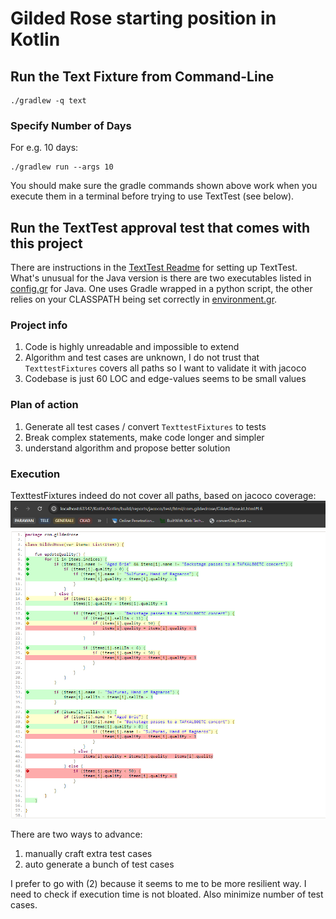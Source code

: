 # Gilded Rose starting position in Kotlin

## Run the Text Fixture from Command-Line

```
./gradlew -q text
```

### Specify Number of Days

For e.g. 10 days:

```
./gradlew run --args 10
```

You should make sure the gradle commands shown above work when you execute them in a terminal before trying to use TextTest (see below).


## Run the TextTest approval test that comes with this project

There are instructions in the [TextTest Readme](../texttests/README.md) for setting up TextTest. What's unusual for the Java version is there are two executables listed in [config.gr](../texttests/config.gr) for Java. One uses Gradle wrapped in a python script, the other relies on your CLASSPATH being set correctly in [environment.gr](../texttests/environment.gr).


### Project info
1. Code is highly unreadable and impossible to extend
2. Algorithm and test cases are unknown, I do not trust that `TexttestFixtures` covers all paths so I want to validate it with jacoco
3. Codebase is just 60 LOC and edge-values seems to be small values 

### Plan of action
1. Generate all test cases / convert `TexttestFixtures` to tests
2. Break complex statements, make code longer and simpler
3. understand algorithm and propose better solution


### Execution
TexttestFixtures indeed do not cover all paths, based on jacoco coverage: 
 ![img.png](img.png)

There are two ways to advance:
1. manually craft extra test cases
2. auto generate a bunch of test cases
 
I prefer to go with (2) because it seems to me to be more resilient way. I need to check if execution 
time is not bloated. Also minimize number of test cases.
